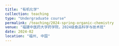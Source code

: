 ```yaml
---
title: "有机化学"
collection: teaching
type: "Undergraduate course"
permalink: /teaching/2024-spring-organic-chemistry
venue: "福建中医药大学药学院，2024级食品科学与技术班"
date: 2024-02
location: "福州, 中国"
---
```

